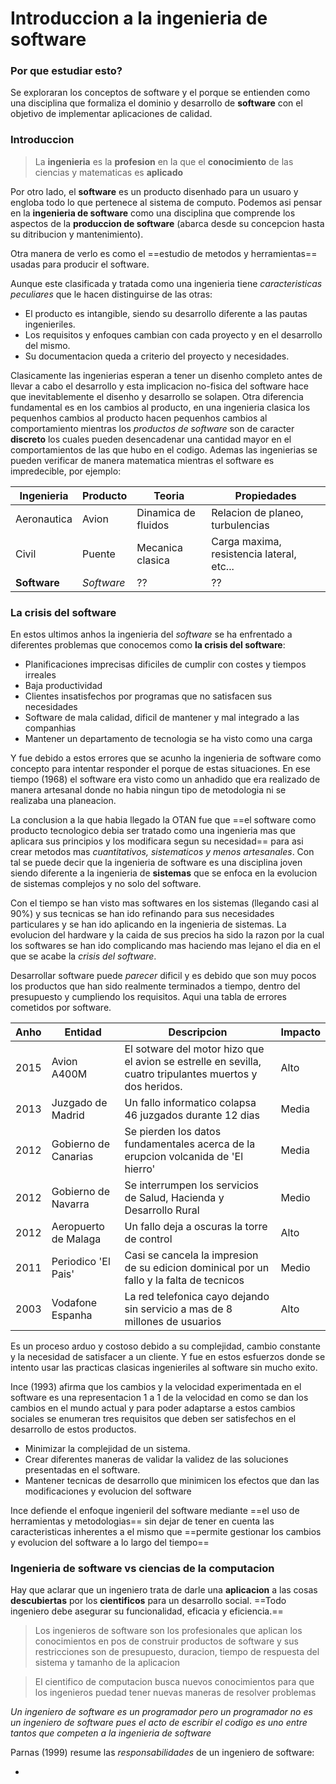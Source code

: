 # Introduccion a la ingenieria de **software**
### Por que estudiar esto?

Se exploraran los conceptos de software y el porque se entienden como una disciplina que formaliza el dominio y desarrollo de **software** con el objetivo de implementar aplicaciones de calidad.

### Introduccion
> La **ingenieria** es la **profesion** en la que el **conocimiento** de las ciencias y matematicas es **aplicado**

Por otro lado, el **software** es un producto disenhado para un usuaro y engloba todo lo que pertenece al sistema de computo.
Podemos asi pensar en la **ingenieria de software** como una disciplina que comprende los aspectos de la **produccion de software** (abarca desde su concepcion hasta su ditribucion y mantenimiento).

Otra manera de verlo es como el ==estudio de metodos y herramientas== usadas para producir el software.

Aunque este clasificada y tratada como una ingenieria tiene *caracteristicas peculiares* que le hacen distinguirse de las otras:

- El producto es intangible, siendo su desarrollo diferente a las pautas ingenieriles.
- Los requisitos y enfoques cambian con cada proyecto y en el desarrollo del mismo.
- Su documentacion queda a criterio del proyecto y necesidades.

Clasicamente las ingenierias esperan a tener un disenho completo antes de llevar a cabo el desarrollo y esta implicacion no-fisica del software hace que inevitablemente el disenho y desarrollo se solapen.
Otra diferencia fundamental es en los cambios al producto, en una ingenieria clasica los pequenhos cambios al producto hacen pequenhos cambios al comportamiento mientras los *productos de software* son de caracter **discreto** los cuales pueden desencadenar una cantidad mayor en el comportamientos de las que hubo en el codigo.
Ademas las ingenierias se pueden verificar de manera matematica mientras el software es impredecible, por ejemplo:

|Ingenieria|Producto|Teoria|Propiedades|
|----------|--------|------|-----------|
|Aeronautica|Avion|Dinamica de fluidos|Relacion de planeo, turbulencias|
|Civil|Puente|Mecanica clasica|Carga maxima, resistencia lateral, etc...|
|**Software**|*Software*|??|??|

### La crisis del software

En estos ultimos anhos la ingenieria del *software* se ha enfrentado a diferentes problemas que conocemos como **la crisis del software**:

- Planificaciones imprecisas dificiles de cumplir con costes y tiempos irreales
- Baja productividad
- Clientes insatisfechos por programas que no satisfacen sus necesidades
- Software de mala calidad, dificil de mantener y mal integrado a las companhias
- Mantener un departamento de tecnologia se ha visto como una carga

Y fue debido a estos errores que se acunho la ingenieria de software como concepto para intentar responder el porque de estas situaciones. En ese tiempo (1968) el software era visto como un anhadido que era realizado de manera artesanal donde no habia ningun tipo de metodologia ni se realizaba una planeacion.

La conclusion a la que habia llegado la OTAN fue que ==el software como producto tecnologico debia ser tratado como una ingenieria mas que aplicara sus principios y los modificara segun su necesidad== para asi crear metodos mas *cuantitativos, sistematicos y menos artesanales*. Con tal se puede decir que la ingenieria de software es una disciplina joven siendo diferente a la ingenieria de **sistemas** que se enfoca en la evolucion de sistemas complejos y no solo del software.

Con el tiempo se han visto mas softwares en los sistemas (llegando casi al 90%) y sus tecnicas se han ido refinando para sus necesidades particulares y se han ido aplicando en la ingenieria de sistemas. La evolucion del hardware y la caida de sus precios ha sido la razon por la cual los softwares se han ido complicando mas haciendo mas lejano el dia en el que se acabe la *crisis del software*.

Desarrollar software puede *parecer* dificil y es debido que son muy pocos los productos que han sido realmente terminados a tiempo, dentro del presupuesto y cumpliendo los requisitos. Aqui una tabla de errores cometidos por software.

|Anho|Entidad|Descripcion|Impacto|
|----|-------|-----------|-------|
|2015|Avion A400M|El sotware del motor hizo que el avion se estrelle en sevilla, cuatro tripulantes muertos y dos heridos.|Alto|
|2013|Juzgado de Madrid|Un fallo informatico colapsa 46 juzgados durante 12 dias|Media|
|2012|Gobierno de Canarias|Se pierden los datos fundamentales acerca de la erupcion volcanida de 'El hierro'|Media|
|2012|Gobierno de Navarra|Se interrumpen los servicios de Salud, Hacienda y Desarrollo Rural|Medio|
|2012|Aeropuerto de Malaga|Un fallo deja a oscuras la torre de control|Alto|
|2011|Periodico 'El Pais'|Casi se cancela la impresion de su edicion dominical por un fallo y la falta de tecnicos|Medio|
|2003|Vodafone Espanha|La red telefonica cayo dejando sin servicio a mas de 8 millones de usuarios|Alto|

Es un proceso arduo y costoso debido a su complejidad, cambio constante y la necesidad de satisfacer a un cliente. Y fue en estos esfuerzos donde se intento usar las practicas clasicas ingenieriles al software sin mucho exito.

Ince (1993) afirma que los cambios y la velocidad experimentada en el software es una representacion 1 a 1 de la velocidad en como se dan los cambios en el mundo actual y para poder adaptarse a estos cambios sociales se enumeran tres requisitos que deben ser satisfechos en el desarrollo de estos productos.

- Minimizar la complejidad de un sistema.
- Crear diferentes maneras de validar la validez de las soluciones presentadas en el software.
- Mantener tecnicas de desarrollo que minimicen los efectos que dan las modificaciones y evolucion del software

Ince defiende el enfoque ingenieril del software mediante ==el uso de herramientas y metodologias== sin dejar de tener en cuenta las caracteristicas inherentes a el mismo que ==permite gestionar los cambios y evolucion del software a lo largo del tiempo==

### Ingenieria de software vs ciencias de la computacion

Hay que aclarar que un ingeniero trata de darle una **aplicacion** a las cosas **descubiertas** por los **cientificos** para un desarrollo social. ==Todo ingeniero debe asegurar su funcionalidad, eficacia y eficiencia.==

> Los ingenieros de software son los profesionales que aplican los conocimientos en pos de construir productos de software y sus restricciones son de presupuesto, duracion, tiempo de respuesta del sistema y tamanho de la aplicacion

> El cientifico de computacion busca nuevos conocimientos para que los ingenieros puedad tener nuevas maneras de resolver problemas

*Un ingeniero de software es un programador pero un programador no es un ingeniero de software pues el acto de escribir el codigo es uno entre tantos que competen a la ingenieria de software*

Parnas (1999) resume las *responsabilidades* de un ingeniero de software:

- 
